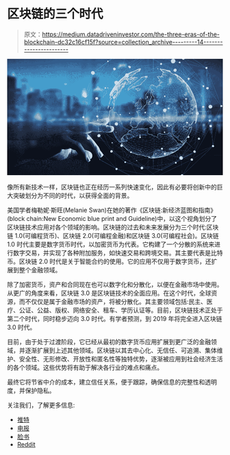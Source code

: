 # 区块链的三个时代

> 原文：<https://medium.datadriveninvestor.com/the-three-eras-of-the-blockchain-dc32c16cf15f?source=collection_archive---------14----------------------->

![](img/dc8dffbfb3ea0dbcfb225ffb845ef925.png)

像所有新技术一样，区块链也正在经历一系列快速变化，因此有必要将创新中的巨大突破划分为不同的时代，以获得全面的背景。

美国学者梅勒妮·斯旺(Melanie Swan)在她的著作《区块链:新经济蓝图和指南》(block chain:New Economic blue print and Guideline)中，以这个视角划分了区块链技术应用对各个领域的影响。区块链的过去和未来发展分为三个时代:区块链 1.0(可编程货币)、区块链 2.0(可编程金融)和区块链 3.0(可编程社会)。区块链 1.0 时代主要是数字货币时代，以加密货币为代表。它构建了一个分散的系统来进行数字交易，并实现了各种附加服务，如快速交易和跨境交易。其主要代表是比特币。区块链 2.0 时代是关于智能合约的使用。它的应用不仅用于数字货币，还扩展到整个金融领域。

除了加密货币，资产和合同现在也可以数字化和分散化，以便在金融市场中使用。从更广的角度来看，区块链 3.0 是区块链技术的全面应用。在这个时代，全球资源，而不仅仅是属于金融市场的资产，将被分散化。其主要领域包括:民主、医疗、公证、公益、版权、网络安全、租车、学历认证等。目前，区块链技术正处于第二个时代，同时稳步迈向 3.0 时代。有学者预测，到 2019 年将完全进入区块链 3.0 时代。

目前，由于处于过渡阶段，它已经从最初的数字货币应用扩展到更广泛的金融领域，并逐渐扩展到上述其他领域。区块链以其去中心化、无信任、可追溯、集体维护、安全性、无形修改、开放性和匿名性等独特优势，逐渐被应用到社会经济生活的各个领域。这些优势将有助于解决各行业的难点和痛点。

最终它将节省中介的成本，建立信任关系，便于跟踪，确保信息的完整性和透明度，并保护隐私。

关注我们，了解更多信息:

*   [推特](https://twitter.com/Miusu_Official)
*   [电报](https://t.me/joinchat/JJacXwp39N4p08zGqvGBag)
*   [脸书](https://www.facebook.com/pg/Miusu-1912689845693589/posts/)
*   [Reddit](https://www.reddit.com/user/Miusu)